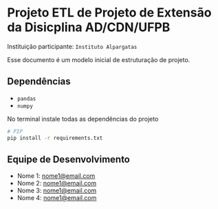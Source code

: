 # Projeto ETL de Projeto de Extensão da Disicplina AD/CDN/UFPB
Instituição participante: `Instituto Alpargatas`

Esse documento é um modelo inicial de estruturação de projeto.

## Dependências
- `pandas`
- `numpy`

No terminal instale todas as dependências do projeto
```bash
# PIP
pip install -r requirements.txt
```


## Equipe de Desenvolvimento
- Nome 1: nome1@email.com
- Nome 2: nome1@email.com
- Nome 3: nome1@email.com
- Nome 4: nome1@email.com

